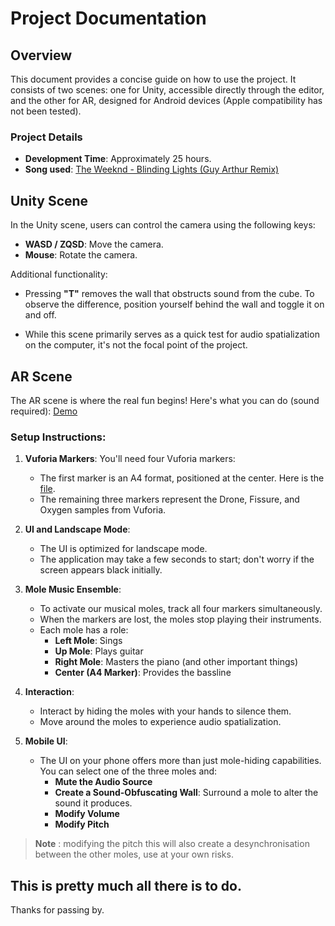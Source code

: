 
# Project Documentation

## Overview
This document provides a concise guide on how to use the project. It consists of two scenes: one for Unity, accessible directly through the editor, and the other for AR, designed for Android devices (Apple compatibility has not been tested).

### Project Details
- **Development Time**: Approximately 25 hours.
- **Song used**: [The Weeknd - Blinding Lights (Guy Arthur Remix)](https://www.youtube.com/watch?v=Ll1BPWvN044)

## Unity Scene
In the Unity scene, users can control the camera using the following keys:
- **WASD / ZQSD**: Move the camera.
- **Mouse**: Rotate the camera.

Additional functionality:
- Pressing **"T"** removes the wall that obstructs sound from the cube. To observe the difference, position yourself behind the wall and toggle it on and off.

- While this scene primarily serves as a quick test for audio spatialization on the computer, it's not the focal point of the project.

## AR Scene
The AR scene is where the real fun begins! Here's what you can do (sound required): [Demo](https://drive.google.com/file/d/1bAaKD3Tc6uA5Z4wJqYtyfNvEWL3Yz5xx/view?usp=sharing)

### Setup Instructions:
1. **Vuforia Markers**: You'll need four Vuforia markers:
   - The first marker is an A4 format, positioned at the center. Here is the [file](https://drive.google.com/file/d/1FN74YKgntXEf8v9C3SqrSgmHMn3QvDcY/view?usp=sharing).
   - The remaining three markers represent the Drone, Fissure, and Oxygen samples from Vuforia.

2. **UI and Landscape Mode**:
   - The UI is optimized for landscape mode.
   - The application may take a few seconds to start; don't worry if the screen appears black initially.

3. **Mole Music Ensemble**:
   - To activate our musical moles, track all four markers simultaneously.
   - When the markers are lost, the moles stop playing their instruments.
   - Each mole has a role:
     - **Left Mole**: Sings
     - **Up Mole**: Plays guitar
     - **Right Mole**: Masters the piano (and other important things)
     - **Center (A4 Marker)**: Provides the bassline

4. **Interaction**:
   - Interact by hiding the moles with your hands to silence them.
   - Move around the moles to experience audio spatialization.

5. **Mobile UI**:
   - The UI on your phone offers more than just mole-hiding capabilities. You can select one of the three moles and:
     - **Mute the Audio Source**
     - **Create a Sound-Obfuscating Wall**: Surround a mole to alter the sound it produces.
     - **Modify Volume**
     - **Modify Pitch**

> **Note** : modifying the pitch this will also create a desynchronisation between the other moles, use at your own risks.
## This is pretty much all there is to do.
Thanks for passing by.
